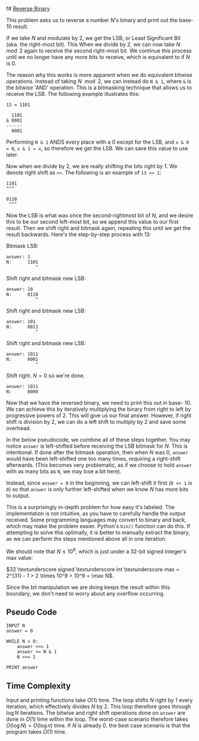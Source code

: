 f# [Reverse Binary](https://open.kattis.com/problems/reversebinary)

This problem asks us to reverse a number $N$'s binary and print out the base- $10$ result.

If we take $N$ and modulate by $2$, we get the LSB, or Least Significant Bit (aka. the right-most bit). This When we divide by $2$, we can now take $N \mod 2$ again to receive the second right-most bit. We continue this process until we no longer have any more bits to receive, which is equivalent to if $N$ is $0$.

The reason why this works is more apparent when we do equivalent bitwise operations. Instead of taking $N \mod 2$, we can instead do `N & 1`, where `&` is the bitwise 'AND' operation. This is a bitmasking technique that allows us to receive the LSB. The following example illustrates this:

```
13 = 1101

  1101
& 0001
------
  0001
```
Performing `N & 1` ANDS every place with a $0$ except for the LSB, and `x & 0 = 0`, `x & 1 = x`, so therefore we get the LSB. We can save this value to use later.

Now when we divide by $2$, we are really shifting the bits right by $1$. We denote right shift as `>>`. The following is an example of `13 >> 1`:

```
1101
^^^

0110
 ^^^
```

Now the LSB is what was once the second-rightmost bit of $N$, and we desire this to be our second left-most bit, so we append this value to our first result. Then we shift right and bitmask again, repeating this until we get the result backwards. Here's the step-by-step process with $13$:

Bitmask LSB:
```
answer: 1
N:      1101
           ^
```

Shift right and bitmask new LSB:
```
answer: 10
N:      0110
           ^
```
Shift right and bitmask new LSB:
```
answer: 101
N:      0011
           ^
```
Shift right and bitmask new LSB:
```
answer: 1011
N:      0001
           ^
```
Shift right. $N = 0$ so we're done.
```
answer: 1011
N:      0000
```

Now that we have the reversed binary, we need to print this out in base- $10$. We can achieve this by iteratively multiplying the binary from right to left by progressive powers of $2$. This will give us our final answer. However, if right shift is division by $2$, we can do a left shift to multiply by $2$ and save some overhead.

In the below pseudocode, we combine all of these steps together. You may notice `answer` is left-shifted before receiving the LSB bitmask for $N$. This is intentional. If done after the bitmask operation, then when $N$ was $0$, `answer` would have been left-shifted one too many times, requiring a right-shift afterwards. (This becomes very problematic, as if we choose to hold `answer` with as many bits as `N`, we may lose a bit here). 

Instead, since `answer = 0` in the beginning, we can left-shift it first (`0 << 1` is `0`) so that `answer` is only further left-shifted when we know $N$ has more bits to output.

This is a surprisingly in-depth problem for how easy it's labeled. The implementation is not intuitive, as you have to carefully handle the output received. Some programming languages may convert to binary and back, which may make the problem easier. Python's `bin()` function can do this. If attempting to solve this optimally, it is better to manually extract the binary, as we can perform the steps mentioned above all in one iteration.

We should note that $N \leq 10^9$, which is just under a $32$-bit signed integer's max value:

$32 \textunderscore signed \textunderscore int \textunderscore max = 2^{31} - 1 > 2 \times 10^9 > 10^9 = \max N$.

Since the bit manipulation we are doing keeps the result within this boundary, we don't need to worry about any overflow occurring.

## Pseudo Code
```
INPUT N
answer = 0

WHILE N > 0:
    answer <<= 1
    answer += N & 1
    N >>= 1

PRINT answer
```

## Time Complexity
Input and printing functions take $O(1)$ time. The loop shifts $N$ right by $1$ every iteration, which effectively divides $N$ by $2$. This loop therefore goes through $\log N$ iterations. The bitwise and right shift operations done on `answer` are done in $O(1)$ time within the loop. The worst-case scenario therefore takes $O(\log N) = O(\log n)$ time. If $N$ is already $0$, the best case scenario is that the program takes $\Omega(1)$ time.
